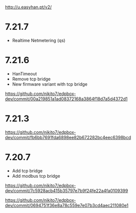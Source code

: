http://u.easyhan.pt/v2/

# 7.21.7

- Realtime Netmetering (qs)

# 7.21.6

- HanTimeout
- Remove tcp bridge
- New firmware variant with tcp bridge

https://github.com/nikito7/edpbox-dev/commit/00a219851a1ad08372168a3864f18d7a5d4372d1

# 7.21.3

https://github.com/nikito7/edpbox-dev/commit/fb6bb7691fda6898ee82b672282bc4eec6398bcd

# 7.20.7

- Add tcp bridge
- Add modbus tcp bridge

https://github.com/nikito7/edpbox-dev/commit/7c5928acb415b35797e7b9f24fe22a4fa0109399

https://github.com/nikito7/edpbox-dev/commit/0694751f36e8a78c559e7e07b3cd4aec211080e1
